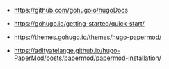 - https://github.com/gohugoio/hugoDocs

- https://gohugo.io/getting-started/quick-start/

- https://themes.gohugo.io/themes/hugo-papermod/

- https://adityatelange.github.io/hugo-PaperMod/posts/papermod/papermod-installation/
